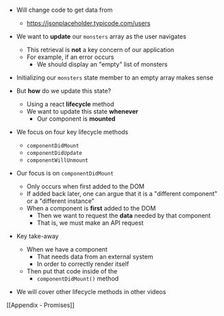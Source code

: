 - Will change code to get data from
	- https://jsonplaceholder.typicode.com/users

- We want to **update** our `monsters` array as the user navigates
	- This retrieval is **not** a key concern of our application
	- For example, if an error occurs
		- We should display an "empty" list of monsters

- Initializing our `monsters` state member to an empty array makes sense

- But **how** do we update this state?
	- Using a react **lifecycle** method
	- We want to update this state **whenever**
		- Our component is **mounted**

- We focus on four key lifecycle methods
	- `componentDidMount`
	- `componentDidUpdate`
	- `componentWillUnmount`

- Our focus is on `componentDidMount`
	- Only occurs when first added to the DOM
	- If added back later, one can argue that it is a "different component" or a "different instance"
	- When a component is **first** added to the DOM
		- Then we want to request the **data** needed by that component
		- That is, we must make an API request

- Key take-away
	- When we have a component
		- That needs data from an external system
		- In order to correctly render itself
	- Then put that code inside of the
		- `componentDidMount()` method

- We will cover other lifecycle methods in other videos

[[Appendix - Promises]]
